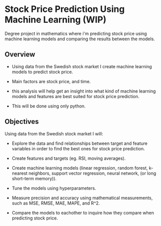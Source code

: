 # Stock Price Prediction Using Machine Learning (WIP)

Degree project in mathematics where i'm predicting stock price using machine learning models and comparing the results between the models.

## Overview

* Using data from the Swedish stock market I create machine learning models to predict stock price.
  
* Main factors are stock price, and time.

* this analysis will help get an insight into what kind of machine learning models and features are best suited for stock price prediction.

* This will be done using only python.

## Objectives

 Using data from the Swedish stock market I will:

* Explore the data and find relationships between target and feature variables in order to find the best ones for stock price prediction.
  
* Create features and targets (eg. RSI, moving averages).
  
* Create machine learning models (linear regression, random forest, k-nearest neighbors, support vector regression, neural network, (or long short-term memory)).
  
* Tune the models using hyperparameters.
  
* Measure precision and accuracy using mathematical measurements, such as MSE, RMSE, MAE, MAPE, and R^2.
  
* Compare the models to eachother to inquire how they compare when predicting stock price.
